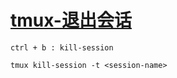 
# [tmux-退出会话](../index/tmux.md#tmux-退出会话)

```
ctrl + b : kill-session

tmux kill-session -t <session-name>
```
